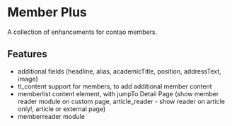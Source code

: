 # Member Plus

A collection of enhancements for contao members.

## Features

- additional fields (headline, alias, academicTitle, position, addressText, image)
- tl_content support for members, to add additional member content
- memberlist content element, with jumpTo Detail Page (show member reader module on custom page, article_reader - show reader on article only!, article or external page)
- memberreader module


